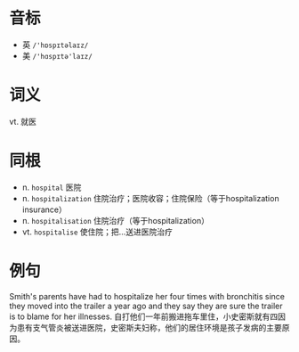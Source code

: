 # 音标

- 英 `/'hɒspɪtəlaɪz/`
- 美 `/'hɑspɪtə'laɪz/`

# 词义

vt. 就医


# 同根

- n. `hospital` 医院
- n. `hospitalization` 住院治疗；医院收容；住院保险（等于hospitalization insurance）
- n. `hospitalisation` 住院治疗（等于hospitalization）
- vt. `hospitalise` 使住院；把…送进医院治疗

# 例句

Smith's parents have had to hospitalize her four times with bronchitis since they moved into the trailer a year ago and they say they are sure the trailer is to blame for her illnesses.
自打他们一年前搬进拖车里住，小史密斯就有四因为患有支气管炎被送进医院，史密斯夫妇称，他们的居住环境是孩子发病的主要原因。


